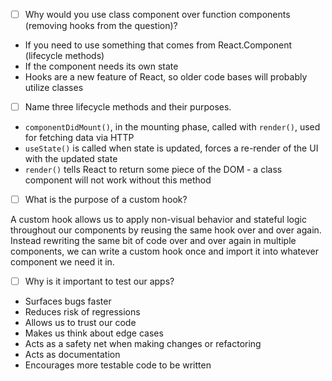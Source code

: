 - [ ] Why would you use class component over function components (removing hooks from the question)?

- If you need to use something that comes from React.Component (lifecycle methods)
- If the component needs its own state
- Hooks are a new feature of React, so older code bases will probably utilize classes

- [ ] Name three lifecycle methods and their purposes.

- `componentDidMount()`, in the mounting phase, called with `render()`, used for fetching data via HTTP
- `useState()` is called when state is updated, forces a re-render of the UI with the updated state
- `render()` tells React to return some piece of the DOM - a class component will not work without this method

- [ ] What is the purpose of a custom hook?

A custom hook allows us to apply non-visual behavior and stateful logic throughout our components by reusing the same hook over and over again. Instead rewriting the same bit of code over and over again in multiple components, we can write a custom hook once and import it into whatever component we need it in.

- [ ] Why is it important to test our apps?

- Surfaces bugs faster
- Reduces risk of regressions
- Allows us to trust our code
- Makes us think about edge cases
- Acts as a safety net when making changes or refactoring
- Acts as documentation
- Encourages more testable code to be written
